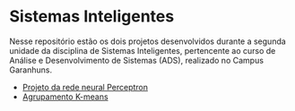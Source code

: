 # Sistemas Inteligentes

Nesse repositório estão os dois projetos desenvolvidos durante a segunda unidade da disciplina de Sistemas Inteligentes, pertencente ao curso de Análise e Desenvolvimento de Sistemas (ADS), realizado no Campus Garanhuns.

* [Projeto da rede neural Perceptron](https://github.com/fabusilva/sistemas_inteligentes/tree/main/Perceptron)
* [Agrupamento K-means](https://github.com/fabusilva/sistemas_inteligentes/tree/main/k-means)
